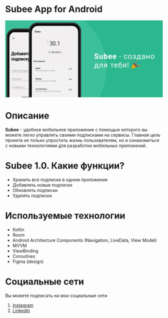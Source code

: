 # Subee App for Android

![Alt Text](https://github.com/skreep1/SubeeApp/blob/master/subee%20main.png)

# Описание
<b>Subee</b> - удобное мобильное приложение с помощью которого вы можете легко управлять своими подписками на сервисы. Главная цель проекта не только упростить жизнь пользователям, но и ознакомиться с новыми технологиями для разработки мобильных приложений.


# Subee 1.0. Какие функции?

- Хранить все подписки в одном приложение 
- Добавлять новые подписки
- Обновлять подписки
- Удалять подписки



# Используемые технологии

- Kotlin
- Room
- Android Architecture Components (Navigation, LiveData, View Model)
- MVVM
- ViewBinding
- Coroutines
- Figma (design)

# Социальные сети
Вы можете подписать на мои социальные сети 
1. [Instagram](http://instagram.com/skreep1/ "Instagram") 
2. [Linkedin](https://www.linkedin.com/in/skreep/ "Linkedin")

